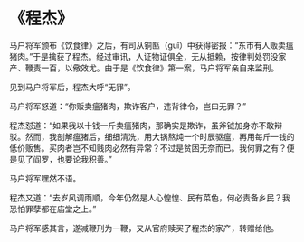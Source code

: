 # 《程杰》

马户将军颁布《饮食律》之后，有司从铜匦（guǐ）中获得密报：“东市有人贩卖瘟猪肉。”于是擒获了程杰。经过审讯，人证物证俱全，无从抵赖，按律判处罚没家产、鞭责一百，以儆效尤。由于是《饮食律》第一案，马户将军亲自来监刑。

见到马户将军后，程杰大呼“无罪”。

马户将军怒道：“你贩卖瘟猪肉，欺诈客户，违背律令，岂曰无罪？”

程杰怼道：“如果我以十钱一斤卖瘟猪肉，那确实是欺诈，虽斧钺加身亦不敢辩驳。然而，我剖解瘟猪后，细细清洗，用大锅熬炖一个时辰驱瘟，再用每斤一钱的低价贩售。买肉者岂不知贱肉必然有异常？不过是贫困无奈而已。我何罪之有？便是见了阎罗，也要论我积善。”

马户将军嘿然不语。

程杰又道：“去岁风调雨顺，今年仍然是人心惶惶、民有菜色，何必责备乡民？我恐怕罪孽都在庙堂之上。”

马户将军感其言，遂减鞭刑为一鞭，又从官府赎买了程杰的家产，转赠给他。